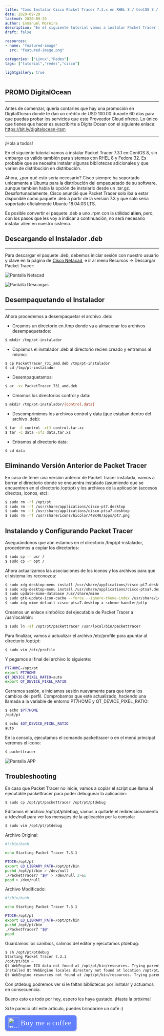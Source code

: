 ```yaml
---
title: "Como Instalar Cisco Packet Tracer 7.3.x en RHEL 8 / CentOS 8 / Fedora 32 sin alien"
date: 2020-09-29
lastmod: 2020-09-29
author: Enmanuel Moreira
description: "En el siguiente tutorial vamos a instalar Packet Tracer 7.3.1 en CentOS 8, sin embargo es válido también para sistemas con RHEL 8 y Fedora 32. Es probable que se necesite instalar algunas bibliotecas adicionales y que varien de distribución en distribución."
draft: false

resources:
- name: "featured-image"
  src: "featured-image.png"

categories: ["Linux","Redes"]
tags: ["tutorial","redes","cisco"]

lightgallery: true
---
```


<!--more-->

## PROMO DigitalOcean

***

Antes de comenzar, quería contarles que hay una promoción en DigitalOcean donde te dan un crédito de USD 100.00 durante 60 días para que puedas probar los servicios que este Proveedor Cloud ofrece. Lo único que tienes que hacer es suscribirte a DigitalOcean con el siguiente enlace: <https://bit.ly/digitalocean-itsm>

***

¡Hola a todos!  

En el siguiente tutorial vamos a instalar Packet Tracer 7.3.1 en CentOS 8, sin embargo es válido también para sistemas con RHEL 8 y Fedora 32. Es probable que se necesite instalar algunas bibliotecas adicionales y que varien de distribución en distribución.  

Ahora, ¿por qué esto seria necesario? Cisco siempre ha soportado unicamente a Ubuntu para la distribución del empaquetado de su software, aunque tambien habia la opción de instalarlo desde un .tar.gz. Desafortunadamente, Cisco anunció que Packet Tracer solo iba a estar disponible como paquete .deb a partir de la versión 7.3 y que solo seria soportado oficialmente Ubuntu 18.04.03 LTS.  

Es posible convertir el paquete .deb a uno .rpm con la utilidad **alien**, pero, con los pasos que les voy a indicar a continuación, no será necesario instalar alien en nuestro sistema.  

## Descargando el Instalador .deb

***

Para descargar el paquete .deb, debemos iniciar sesión con nuestro usuario y clave en la página de [Cisco Netacad](https://www.netacad.com), e ir al menu Recursos -> Descargar Packet Tracer:  

![Pantalla Netacad](/images/instalar-packet-tracer-rpm/pt-0.png "Pantalla Netacad")

![Pantalla Descargas](/images/instalar-packet-tracer-rpm/pt-1.png "Pantalla Descargas")

## Desempaquetando el Instalador

***

Ahora procedemos a desempaquetar el archivo .deb:  

- Creamos un directorio en /tmp donde va a almacenar los archivos desempaquetados:  

```bash
$ mkdir /tmp/pt-instalador
```

- Copiamos el instalador .deb al directorio recien creado y entramos al mismo:  

```bash
$ cp PacketTracer_731_amd.deb /tmp/pt-instalador
$ cd /tmp/pt-instalador
```

- Desempaquetamos:  

```bash
$ ar -xv PacketTracer_731_amd.deb
```

- Creamos los directorios control y data:  

```bash
$ mkdir /tmp/pt-instalador/{control,data}
```

- Descomprimimos los archivos control y data (que estaban dentro del archivo .deb):  

```bash
$ tar -C control -xfJ control.tar.xz
$ tar -C data -xfJ data.tar.xz
```

- Entramos al directorio data:  

```
$ cd data
```

## Eliminando Versión Anterior de Packet Tracer

En caso de tener una versión anterior de Packet Tracer instalada, vamos a borrar el directorio donde se encuentra instalado (asumiendo que se encuentren en el directorio /opt/pt) y los archivos de la aplicación (accesos directos, iconos, etc):  

```bash
$ sudo rm -rf /opt/pt
$ sudo rm -rf /usr/share/applications/cisco-pt7.desktop
$ sudo rm -rf /usr/share/applications/cisco-ptsa7.desktop
$ sudo rm -rf /usr/share/icons/hicolor/48x48/apps/pt7.png
```

## Instalando y Configurando Packet Tracer

Asegurándonos que aún estamos en el directorio /tmp/pt-instalador, procedemos a copiar los directorios:  

```bash
$ sudo cp -r usr /
$ sudo cp -r opt /
```

Ahora actualizamos las asociaciones de los iconos y los archivos para que el sistema los reconozca:  

```bash
$ sudo xdg-desktop-menu install /usr/share/applications/cisco-pt7.desktop
$ sudo xdg-desktop-menu install /usr/share/applications/cisco-ptsa7.desktop
$ sudo update-mime-database /usr/share/mime
$ sudo gtk-update-icon-cache --force --ignore-theme-index /usr/share/icons/gnome
$ sudo xdg-mime default cisco-ptsa7.desktop x-scheme-handler/pttp
```

Creamos un enlace simbólico del ejecutable de Packet Tracer a /usr/local/bin:  

```bash
$ sudo ln -sf /opt/pt/packettracer /usr/local/bin/packettracer
```

Para finalizar, vamos a actualizar el archivo /etc/profile para apuntar al directorio /opt/pt:  

```bash
$ sudo vim /etc/profile
```

Y pegamos al final del archivo lo siguiente:  

```bash
PT7HOME=/opt/pt
export PT7HOME
QT_DEVICE_PIXEL_RATIO=auto
export QT_DEVICE_PIXEL_RATIO
```

Cerramos sesión, e iniciamos sesión nuevamente para que tome los cambios del perfil. Comprobamos que esté actualizado, haciendo una llamada a la variable de entorno PT7HOME y QT_DEVICE_PIXEL_RATIO:  

```bash
$ echo $PT7HOME
/opt/pt
```

```bash
$ echo $QT_DEVICE_PIXEL_RATIO
auto
```

En la consola, ejecutamos el comando packettracer o en el menú principal veremos el icono:

```bash
$ packettracer
```

![Pantalla APP](/images/instalar-packet-tracer-rpm/pt-2.png "Pantalla Principal Packet Tracer")

## Troubleshooting

En caso que Packet Tracer no inicie, vamos a copiar el script que llama al ejecutable packettracer para poder debuguear la aplicación:  

```bash
$ sudo cp /opt/pt/packettracer /opt/pt/ptdebug
```

Editamos el archivo /opt/pt/ptdebug, vamos a quitarle el redireccionamiento a /dev/null para ver los mensajes de la aplicación por la consola:  

```bash
$ sudo vim /opt/pt/ptdebug
```

Archivo Original:

```bash
#!/bin/bash

echo Starting Packet Tracer 7.3.1

PTDIR=/opt/pt
export LD_LIBRARY_PATH=/opt/pt/bin
pushd /opt/pt/bin > /dev/null
./PacketTracer7 "$@" > /dev/null 2>&1
popd > /dev/null
```

Archivo Modificado:  

```bash
#!/bin/bash

echo Starting Packet Tracer 7.3.1

PTDIR=/opt/pt
export LD_LIBRARY_PATH=/opt/pt/bin
pushd /opt/pt/bin
./PacketTracer7 "$@"
popd
```

Guardamos los cambios, salimos del editor y ejecutamos ptdebug:  

```bash
$ sh /opt/pt/ptdebug
Starting Packet Tracer 7.3.1
/opt/pt/bin ~
Qt WebEngine ICU data not found at /opt/pt/bin/resources. Trying parent directory...
Installed Qt WebEngine locales directory not found at location /opt/pt/bin/translations/qtwebengine_locales. Trying application directory...
Qt WebEngine resources not found at /opt/pt/bin/resources. Trying parent directory...
```

Con ptdebug podremos ver si le faltan bibliotecas por instalar y actuamos en consecuencia.  

Bueno esto es todo por hoy, espero les haya gustado. ¡Hasta la próxima!

Si te pareció útil este artículo, puedes brindarme un café :)

<style>.bmc-button img{height: 34px !important;width: 35px !important;margin-bottom: 1px !important;box-shadow: none !important;border: none !important;vertical-align: middle !important;}.bmc-button{padding: 7px 15px 7px 10px !important;line-height: 35px !important;height:51px !important;text-decoration: none !important;display:inline-flex !important;color:#ffffff !important;background-color:#5F7FFF !important;border-radius: 8px !important;border: 1px solid transparent !important;font-size: 24px !important;letter-spacing: 0.6px !important;box-shadow: 0px 1px 2px rgba(190, 190, 190, 0.5) !important;-webkit-box-shadow: 0px 1px 2px 2px rgba(190, 190, 190, 0.5) !important;margin: 0 auto !important;font-family:'Cookie', cursive !important;-webkit-box-sizing: border-box !important;box-sizing: border-box !important;}.bmc-button:hover, .bmc-button:active, .bmc-button:focus {-webkit-box-shadow: 0px 1px 2px 2px rgba(190, 190, 190, 0.5) !important;text-decoration: none !important;box-shadow: 0px 1px 2px 2px rgba(190, 190, 190, 0.5) !important;opacity: 0.85 !important;color:#ffffff !important;}</style><link href="https://fonts.googleapis.com/css?family=Cookie" rel="stylesheet"><a class="bmc-button" target="_blank" href="https://www.buymeacoffee.com/enmanuelmoreira"><img src="https://cdn.buymeacoffee.com/buttons/bmc-new-btn-logo.svg" alt="Buy me a coffee"><span style="margin-left:5px;font-size:24px !important;">Buy me a coffee</span></a>
